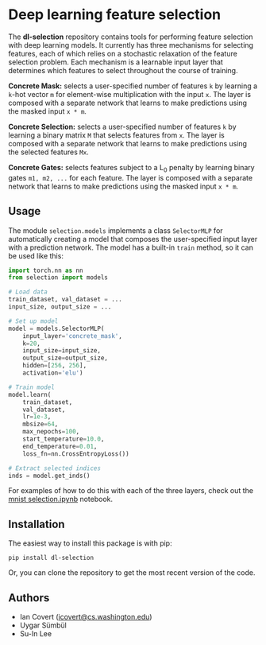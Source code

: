 # Deep learning feature selection

The **dl-selection** repository contains tools for performing feature selection with deep learning models. It currently has three mechanisms for selecting features, each of which relies on a stochastic relaxation of the feature selection problem. Each mechanism is a learnable input layer that determines which features to select throughout the course of training.

**Concrete Mask:** selects a user-specified number of features `k` by learning a `k`-hot vector `m` for element-wise multiplication with the input `x`. The layer is composed with a separate network that learns to make predictions using the masked input `x * m`.

**Concrete Selection:** selects a user-specified number of features `k` by learning a binary matrix `M` that selects features from `x`. The layer is composed with a separate network that learns to make predictions using the selected features `Mx`.

**Concrete Gates:** selects features subject to a L<sub>0</sub> penalty by learning binary gates `m1, m2, ...` for each feature. The layer is composed with a separate network that learns to make predictions using the masked input `x * m`.

## Usage

The module `selection.models` implements a class `SelectorMLP` for automatically creating a model that composes the user-specified input layer with a prediction network. The model has a built-in `train` method, so it can be used like this:

```python
import torch.nn as nn
from selection import models

# Load data
train_dataset, val_dataset = ...
input_size, output_size = ...

# Set up model
model = models.SelectorMLP(
    input_layer='concrete_mask',
    k=20,
    input_size=input_size,
    output_size=output_size,
    hidden=[256, 256],
    activation='elu')

# Train model
model.learn(
    train_dataset,
    val_dataset,
    lr=1e-3,
    mbsize=64,
    max_nepochs=100,
    start_temperature=10.0,
    end_temperature=0.01,
    loss_fn=nn.CrossEntropyLoss())

# Extract selected indices
inds = model.get_inds()
```

For examples of how to do this with each of the three layers, check out the [mnist selection.ipynb](https://github.com/icc2115/dl-selection/blob/master/mnist%20selection.ipynb) notebook.

## Installation

The easiest way to install this package is with pip:

```
pip install dl-selection
```

Or, you can clone the repository to get the most recent version of the code.

## Authors

- Ian Covert (<icovert@cs.washington.edu>)
- Uygar S&uuml;mb&uuml;l
- Su-In Lee
